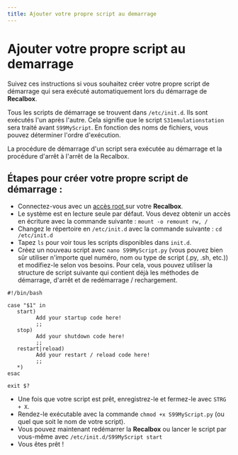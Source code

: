 ```yaml
---
title: Ajouter votre propre script au demarrage
---
```


# Ajouter votre propre script au demarrage

Suivez ces instructions si vous souhaitez créer votre propre script de démarrage qui sera exécuté automatiquement lors du démarrage de **Recalbox**.

Tous les scripts de démarrage se trouvent dans `/etc/init.d`. Ils sont exécutés l'un après l'autre. Cela signifie que le script `S31emulationstation` sera traité avant `S99MyScript`. En fonction des noms de fichiers, vous pouvez déterminer l'ordre d'exécution.

La procédure de démarrage d'un script sera exécutée au démarrage et la procédure d'arrêt à l'arrêt de la Recalbox.

## Étapes pour créer votre propre script de démarrage :

* Connectez-vous avec un [accès root ](/v/francais/tutoriels/systeme/acces/acces-root-via-terminal)sur votre **Recalbox**.
* Le système est en lecture seule par défaut. Vous devez obtenir un accès en écriture avec la commande suivante : `mount -o remount rw, /`
* Changez le répertoire en `/etc/init.d` avec la commande suivante : `cd /etc/init.d`
* Tapez `ls` pour voir tous les scripts disponibles dans `init.d`.
* Créez un nouveau script avec `nano S99MyScript.py` \(vous pouvez bien sûr utiliser n'importe quel numéro, nom ou type de script \(.py, .sh, etc.\)\) et modifiez-le selon vos besoins. Pour cela, vous pouvez utiliser la structure de script suivante qui contient déjà les méthodes de démarrage, d'arrêt et de redémarrage / rechargement.

`#!/bin/bash`

```text
case "$1" in 
   start)  
         Add your startup code here!
         ;;  
   stop)  
         Add your shutdown code here!
         ;;  
   restart|reload)  
         Add your restart / reload code here!
         ;;  
   *)  
esac  

exit $?  
```

* Une fois que votre script est prêt, enregistrez-le et fermez-le avec `STRG + X`.
* Rendez-le exécutable avec la commande `chmod +x S99MyScript.py` \(ou quel que soit le nom de votre script\).
* Vous pouvez maintenant redémarrer la **Recalbox** ou lancer le script par vous-même avec `/etc/init.d/S99MyScript start`
* Vous êtes prêt !

